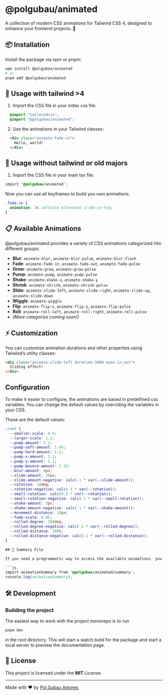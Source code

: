 # @polgubau/animated

A collection of modern CSS animations for Tailwind CSS 4, designed to enhance your frontend projects. 🚀  

## 📦 Installation

Install the package via npm or pnpm:

```sh
npm install @polgubau/animated
# or
pnpm add @polgubau/animated
```

## 🎨 Usage with tailwind >4

1. Import the CSS file in your index css file:

```css
  @import "tailwindcss";
  @import "@polgubau/animated";
```

2. Use the animations in your Tailwind classes:

```html
  <div class="animate-fade-in">
    Hello, world!
  </div>
```

## 🎨 Usage without tailwind or old majors

1. Import the CSS file in your main tsx file:
```css
import '@polgubau/animated';
```
Now you can use all keyframes to build you own animations.

```css
.fade-in {
  animation: 3s infinite alternate slide-in-top;
}
```


## 📋 Available Animations

@polgubau/animated provides a variety of CSS animations categorized into different groups:

- **Blur**: `animate-blur`, `animate-blur-pulse`, `animate-blur-flash`
- **Fade**: `animate-fade-in`, `animate-fade-out`, `animate-fade-pulse`
- **Grow**: `animate-grow`, `animate-grow-pulse`
- **Pump**: `animate-pump`, `animate-pump-pulse`
- **Shake**: `animate-shake-x`, `animate-shake-y`
- **Shrink**: `animate-shrink`, `animate-shrink-pulse`
- **Slide**: `animate-slide-left`, `animate-slide-right`, `animate-slide-up`, `animate-slide-down`
- **Wiggle**: `animate-wiggle`
- **Flip**: `animate-flip-x`, `animate-flip-y`, `animate-flip-pulse`
- **Roll**: `animate-roll-left`, `animate-roll-right`, `animate-roll-pulse`
- *(More categories coming soon!)*

## ⚡ Customization

You can customize animation durations and other properties using Tailwind’s utility classes:

```html
<div class="animate-slide-left duration-1000 ease-in-out">
  Sliding effect!
</div>
```

## Configuration
To make it easier to configure, the animations are based in predefined css variables. You can change the default values by overriding the variables in your CSS.

These are the default values:

```css
:root {
  --smaller-scale: 0.8;
  --larger-scale: 1.2;
  --pump-amount: 1.1;
  --pump-soft-amount: 1.05;
  --pump-hard-amount: 1.2;
  --pump-x-amount: 1.1;
  --pump-y-amount: 1.1;
  --pump-bounce-amount: 1.15;
  --blur-amount: 8px;
  --slide-amount: 20px;
  --slide-amount-negative: calc(-1 * var(--slide-amount));
  --rotation: 10deg;
  --rotation-negative: calc(-1 * var(--rotation));
  --small-rotation: calc(0.5 * var(--rotation));
  --small-rotation-negative: calc(-1 * var(--small-rotation));
  --shake-amount: 5px;
  --shake-amount-negative: calc(-1 * var(--shake-amount));
  --movement-distance: 10px;
  --fade-scale: 0.95;
  --rolled-degree: 360deg;
  --rolled-degree-negative: calc(-1 * var(--rolled-degree));
  --rolled-distance: 100%;
  --rolled-distance-negative: calc(-1 * var(--rolled-distance));
}

## 📄 Summary File

If you need a programmatic way to access the available animations, you can import the summary JSON:

```js
import animationSummary from '@polgubau/animated/summary';
console.log(animationSummary);
```

## 🛠 Development

### Building the project

The easiest way to work with the project monorepo is to run

```sh
pnpm dev
```
in the root directory. This will start a watch build for the package and start a local server to preview the documentation page.

## 📜 License

This project is licensed under the **MIT** License.  

---

Made with ❤️ by [Pol Gubau Amores](https://polgubau.com)
